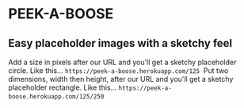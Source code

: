 # PEEK-A-BOOSE
## Easy placeholder images with a sketchy feel
Add a size in pixels after our URL and you'll get a sketchy placeholder circle.
Like this...
`https://peek-a-boose.herokuapp.com/125`
![]()
Put two dimensions, width then height, after our URL and you'll get a sketchy placeholder rectangle.
Like this...
`https://peek-a-boose.herokuapp.com/125/250`
![]()

